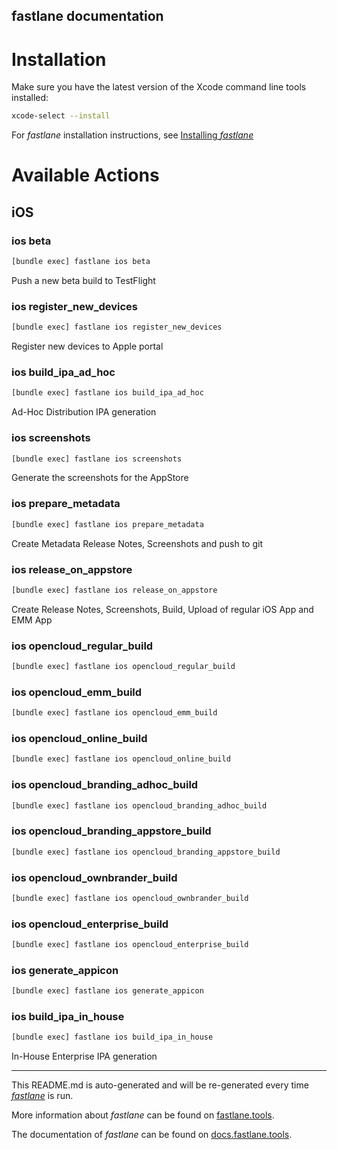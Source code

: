 fastlane documentation
----

# Installation

Make sure you have the latest version of the Xcode command line tools installed:

```sh
xcode-select --install
```

For _fastlane_ installation instructions, see [Installing _fastlane_](https://docs.fastlane.tools/#installing-fastlane)

# Available Actions

## iOS

### ios beta

```sh
[bundle exec] fastlane ios beta
```

Push a new beta build to TestFlight

### ios register_new_devices

```sh
[bundle exec] fastlane ios register_new_devices
```

Register new devices to Apple portal

### ios build_ipa_ad_hoc

```sh
[bundle exec] fastlane ios build_ipa_ad_hoc
```

Ad-Hoc Distribution IPA generation

### ios screenshots

```sh
[bundle exec] fastlane ios screenshots
```

Generate the screenshots for the AppStore

### ios prepare_metadata

```sh
[bundle exec] fastlane ios prepare_metadata
```

Create Metadata Release Notes, Screenshots and push to git

### ios release_on_appstore

```sh
[bundle exec] fastlane ios release_on_appstore
```

Create Release Notes, Screenshots, Build, Upload of regular iOS App and EMM App

### ios opencloud_regular_build

```sh
[bundle exec] fastlane ios opencloud_regular_build
```



### ios opencloud_emm_build

```sh
[bundle exec] fastlane ios opencloud_emm_build
```



### ios opencloud_online_build

```sh
[bundle exec] fastlane ios opencloud_online_build
```



### ios opencloud_branding_adhoc_build

```sh
[bundle exec] fastlane ios opencloud_branding_adhoc_build
```



### ios opencloud_branding_appstore_build

```sh
[bundle exec] fastlane ios opencloud_branding_appstore_build
```



### ios opencloud_ownbrander_build

```sh
[bundle exec] fastlane ios opencloud_ownbrander_build
```



### ios opencloud_enterprise_build

```sh
[bundle exec] fastlane ios opencloud_enterprise_build
```



### ios generate_appicon

```sh
[bundle exec] fastlane ios generate_appicon
```



### ios build_ipa_in_house

```sh
[bundle exec] fastlane ios build_ipa_in_house
```

In-House Enterprise IPA generation

----

This README.md is auto-generated and will be re-generated every time [_fastlane_](https://fastlane.tools) is run.

More information about _fastlane_ can be found on [fastlane.tools](https://fastlane.tools).

The documentation of _fastlane_ can be found on [docs.fastlane.tools](https://docs.fastlane.tools).

